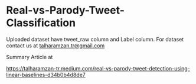 # Real-vs-Parody-Tweet-Classification
Uploaded dataset have tweet_raw column and Label column.
For dataset contact us at talharamzan.tr@gmail.com

Summary Article at 

https://talharamzan-tr.medium.com/real-vs-parody-tweet-detection-using-linear-baselines-d34b0b4d8de7
